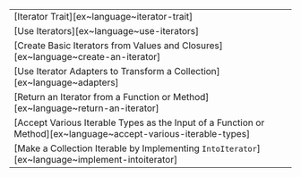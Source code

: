 ||
|---|
| [Iterator Trait][ex~language~iterator-trait] |
| [Use Iterators][ex~language~use-iterators] |
| [Create Basic Iterators from Values and Closures][ex~language~create-an-iterator] |
| [Use Iterator Adapters to Transform a Collection][ex~language~adapters] |
| [Return an Iterator from a Function or Method][ex~language~return-an-iterator] |
| [Accept Various Iterable Types as the Input of a Function or Method][ex~language~accept-various-iterable-types] |
| [Make a Collection Iterable by Implementing `IntoIterator`][ex~language~implement-intoiterator] |
